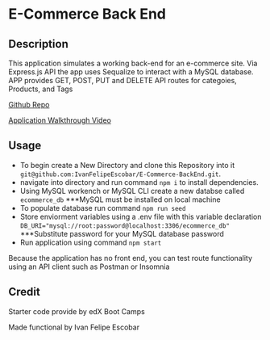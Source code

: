 # E-Commerce Back End

## Description

This application simulates a working back-end for an e-commerce site. Via Express.js API the app uses Sequalize to interact with a MySQL database. APP provides GET, POST, PUT and DELETE API routes for categoies, Products, and Tags

[Github Repo](https://github.com/IvanFelipeEscobar/E-Commerce-BackEnd)

[Application Walkthrough Video](https://drive.google.com/file/d/1WvUhwilA5j7ND49fnLICLS9bPtpkanEn/view)

## Usage

- To begin create a New Directory and clone this Repository into it `git@github.com:IvanFelipeEscobar/E-Commerce-BackEnd.git`.
- navigate into directory and run command `npm i` to install dependencies.
- Using MySQL workench or MySQL CLI create a new databse called `ecommerce_db` ***MySQL must be installed on local machine 
- To populate database run command `npm run seed`
- Store enviorment variables using a .env file with this variable declaration ` DB_URI="mysql://root:password@localhost:3306/ecommerce_db" `  ***Substitute password for your MySQL database password 
- Run application using command `npm start`

Because the application has no front end, you can test route functionality using an API client such as Postman or Insomnia

## Credit

Starter code provide by edX Boot Camps

Made functional by Ivan Felipe Escobar
